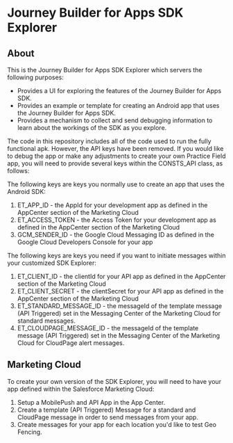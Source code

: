 # Journey Builder for Apps SDK Explorer

## About
This is the Journey Builder for Apps SDK Explorer which servers the following purposes:

- Provides a UI for exploring the features of the Journey Builder for Apps SDK.
- Provides an example or template for creating an Android app that uses the Journey Builder for Apps SDK.
- Provides a mechanism to collect and send debugging information to learn about the workings of the SDK as you explore.

The code in this repository includes all of the code used to run the fully functional apk.  However, the API keys have been removed.  If you would like to debug the app or make any adjustments to create your own Practice Field app, you will need to provide several keys within the CONSTS_API class, as follows:

The following keys are keys you normally use to create an app that uses the Android SDK:

1. ET\_APP\_ID - the AppId for your development app as defined in the AppCenter section of the Marketing Cloud
2. ET\_ACCESS\_TOKEN - the Access Token for your development app as defined in the AppCenter section of the Marketing Cloud
3. GCM\_SENDER\_ID - the Google Cloud Messaging ID as defined in the Google Cloud Developers Console for your app

The following keys are keys you need if you want to initiate messages within your customized SDK Explorer:

1. ET\_CLIENT\_ID - the clientId for your API app as defined in the AppCenter section of the Marketing Cloud
2. ET\_CLIENT\_SECRET -  the clientSecret for your API app as defined in the AppCenter section of the Marketing Cloud
3. ET\_STANDARD\_MESSAGE\_ID - the messageId of the template message (API Triggered) set in the Messaging Center of the Marketing Cloud for standard messages.
3. ET\_CLOUDPAGE\_MESSAGE\_ID - the messageId of the template message (API Triggered) set in the Messaging Center of the Marketing Cloud for CloudPage alert messages.

## Marketing Cloud
To create your own version of the SDK Explorer, you will need to have your app defined within the Salesforce Marketing Cloud:

1. Setup a MobilePush and API App in the App Center.
2. Create a template (API Triggered) Message for a standard and CloudPage message in order to send messages from your app.
3. Create messages for your app for each location you'd like to test Geo Fencing.



